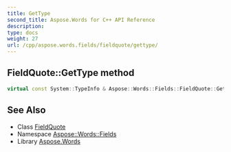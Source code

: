 ```yaml
---
title: GetType
second_title: Aspose.Words for C++ API Reference
description: 
type: docs
weight: 27
url: /cpp/aspose.words.fields/fieldquote/gettype/
---
```

## FieldQuote::GetType method




```cpp
virtual const System::TypeInfo & Aspose::Words::Fields::FieldQuote::GetType() const override
```

## See Also

* Class [FieldQuote](../)
* Namespace [Aspose::Words::Fields](../../)
* Library [Aspose.Words](../../../)
